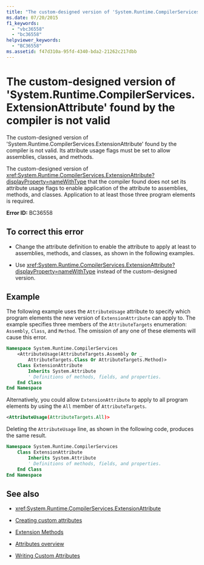 ```yaml
---
title: "The custom-designed version of 'System.Runtime.CompilerServices.ExtensionAttribute' found by the compiler is not valid"
ms.date: 07/20/2015
f1_keywords:
  - "vbc36558"
  - "bc36558"
helpviewer_keywords:
  - "BC36558"
ms.assetid: f47d310a-95fd-4340-bda2-21262c217dbb
---
```

# The custom-designed version of 'System.Runtime.CompilerServices.ExtensionAttribute' found by the compiler is not valid

The custom-designed version of 'System.Runtime.CompilerServices.ExtensionAttribute' found by the compiler is not valid. Its attribute usage flags must be set to allow assemblies, classes, and methods.

The custom-designed version of <xref:System.Runtime.CompilerServices.ExtensionAttribute?displayProperty=nameWithType> that the compiler found does not set its attribute usage flags to enable application of the attribute to assemblies, methods, and classes. Application to at least those three program elements is required.

**Error ID:** BC36558

## To correct this error

- Change the attribute definition to enable the attribute to apply at least to assemblies, methods, and classes, as shown in the following examples.

- Use <xref:System.Runtime.CompilerServices.ExtensionAttribute?displayProperty=nameWithType> instead of the custom-designed version.

## Example

The following example uses the `AttributeUsage` attribute to specify which program elements the new version of `ExtensionAttribute` can apply to. The example specifies three members of the `AttributeTargets` enumeration: `Assembly`, `Class`, and `Method`. The omission of any one of these elements will cause this error.

```vb
Namespace System.Runtime.CompilerServices
    <AttributeUsage(AttributeTargets.Assembly Or _
        AttributeTargets.Class Or AttributeTargets.Method)>
    Class ExtensionAttribute
        Inherits System.Attribute
        ' Definitions of methods, fields, and properties.
    End Class
End Namespace
```

Alternatively, you could allow `ExtensionAttribute` to apply to all program elements by using the `All` member of `AttributeTargets`.

```xml
<AttributeUsage(AttributeTargets.All)>
```

Deleting the `AttributeUsage` line, as shown in the following code, produces the same result.

```vb
Namespace System.Runtime.CompilerServices
    Class ExtensionAttribute
        Inherits System.Attribute
        ' Definitions of methods, fields, and properties.
    End Class
End Namespace
```

## See also

- <xref:System.Runtime.CompilerServices.ExtensionAttribute>

- [Creating custom attributes](../programming-guide/concepts/attributes/creating-custom-attributes.md)
- [Extension Methods](../programming-guide/language-features/procedures/extension-methods.md)
- [Attributes overview](../programming-guide/concepts/attributes/index.md)
- [Writing Custom Attributes](../../standard/attributes/writing-custom-attributes.md)
